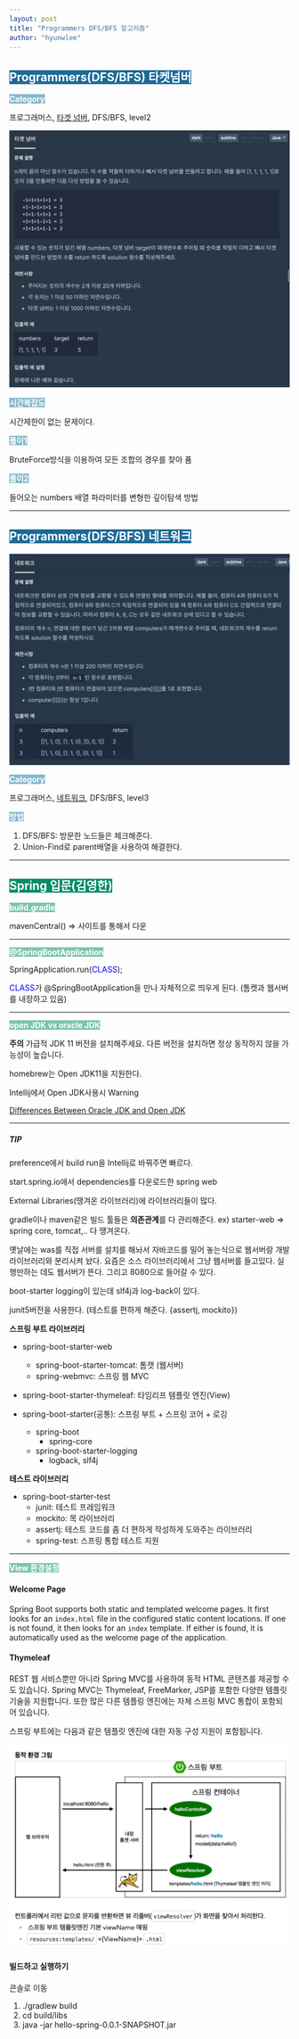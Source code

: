 ```yaml
---
layout: post
title: "Programmers DFS/BFS 알고리즘"
author: "hyunwlee"
---
```


## <span style="background-color:#1D6A96; color:white">Programmers(DFS/BFS) 타켓넘버</span>

<span style="background-color:#85B8CB; color:white"><strong> Category</strong></span>

프로그래머스, [타겟 넘버](https://programmers.co.kr/learn/courses/30/lessons/43165), DFS/BFS, level2

<img src="https://github.com/hyunwlee-dev/TIL/blob/284dc80700e13112e1903d209fd2ecc7fb2fbc3e/images/til211118/ps1.png?raw=true" style="zoom:50%;" />  



<span style="background-color:#85B8CB; color:white"><strong>시간복잡도</strong></span>

시간제한이 없는 문제이다.



<span style="background-color:#85B8CB; color:white"><strong>풀이1</strong></span>

BruteForce방식을 이용하여 모든 조합의 경우를 찾아 품

<script src="https://gist.github.com/hyunwlee-dev/f49d6d875e7be76e684834fc3b159bbb.js"></script>

<span style="background-color:#85B8CB; color:white"><strong>풀이2</strong></span>

들어오는 numbers 배열 파라미터를 변형한 깊이탐색 방법

<script src="https://gist.github.com/hyunwlee-dev/8f3a9f6876a7fffeb4e994dc241f7998.js"></script>

---

## <span style="background-color:#1D6A96; color:white">Programmers(DFS/BFS) 네트워크</span>

<img src="https://github.com/hyunwlee-dev/TIL/blob/2cd78f8411d95c4e926452c38781315a1cf2d11e/images/til211118/ps2.png?raw=true" style="zoom:50%;" />

<span style="background-color:#85B8CB; color:white"><strong> Category</strong></span>

프로그래머스, [네트워크](https://programmers.co.kr/learn/courses/30/lessons/43162), DFS/BFS, level3

<span style="background-color:#85B8CB; color:white"><strong>방법</strong></span>

1. DFS/BFS: 방문한 노드들은 체크해준다.
2. Union-Find로 parent배열을 사용하여 해결한다.

<script src="https://gist.github.com/hyunwlee-dev/b74023e705ba296bd2f1de2998585c0d.js"></script>

---

## <span style="background-color:#028C6A; color:white">Spring 입문(김영한)</span>

<span style="background-color:#7BC5AE; color:white"><strong>build.gradle</strong></span>

mavenCentral() => 사이트를 통해서 다운

---

<span style="background-color:#7BC5AE; color:white"><strong>@SpringBootApplication</strong></span>

SpringApplication.run(<span style="color:blue">CLASS</span>);

<span style="color:blue">CLASS</span>가 @SpringBootApplication을 만나 자체적으로 띄우게 된다. (톰켓과 웹서버를 내장하고 있음)

---

<span style="background-color:#7BC5AE; color:white"><strong>open JDK vs oracle JDK</strong></span>

<strong>주의</strong> 가급적 JDK 11 버전을 설치해주세요. 다른 버전을 설치하면 정상 동작하지 않을 가능성이 높습니다.

homebrew는 Open JDK11을 지원한다.

Intellij에서 Open JDK사용시 Warning

[Differences Between Oracle JDK and Open JDK](https://www.baeldung.com/oracle-jdk-vs-openjdk)

---

##### TIP

preference에서 build run을 Intellij로 바꿔주면 빠르다.

start.spring.io에서 dependencies를 다운로드한 spring web

External Libraries(땡겨온 라이브러리)에 라이브러리들이 많다.

gradle이나 maven같은 빌드 툴들은 <strong>의존관계</strong>를 다 관리해준다. ex) starter-web => spring core, tomcat,.. 다 땡겨온다.



옛날에는 was를 직접 서버를 설치를 해놔서 자바코드를 밀어 놓는식으로 웹서버랑 개발 라이브러리와 분리시켜 놨다. 요즘은 소스 라이브러리에서 그냥 웹서버를 들고있다. 실행만하는 데도 웹서버가 뜬다. 그리고 8080으로 들어갈 수 있다.



boot-starter logging이 있는데 slf4j과 log-back이 있다.

junit5버전을 사용한다. (테스트를 편하게 해준다. {assertj, mockito})



**스프링 부트 라이브러리**

- spring-boot-starter-web
  - spring-boot-starter-tomcat: 톰캣 (웹서버)
  - spring-webmvc: 스프링 웹 MVC

- spring-boot-starter-thymeleaf: 타임리프 템플릿 엔진(View)
- spring-boot-starter(공통): 스프링 부트 + 스프링 코어 + 로깅
  - spring-boot
    - spring-core
  - spring-boot-starter-logging 
    - logback, slf4j

**테스트 라이브러리**

- spring-boot-starter-test
  - junit: 테스트 프레임워크
  - mockito: 목 라이브러리
  - assertj: 테스트 코드를 좀 더 편하게 작성하게 도와주는 라이브러리 
  - spring-test: 스프링 통합 테스트 지원

---

<span style="background-color:#7BC5AE; color:white"><strong>View 환경설정</strong></span>

#### Welcome Page

Spring Boot supports both static and templated welcome pages. It first looks for an `index.html` file in the configured static content locations. If one is not found, it then looks for an `index` template. If either is found, it is automatically used as the welcome page of the application.



#### Thymeleaf

REST 웹 서비스뿐만 아니라 Spring MVC를 사용하여 동적 HTML 콘텐츠를 제공할 수도 있습니다. Spring MVC는 Thymeleaf, FreeMarker, JSP를 포함한 다양한 템플릿 기술을 지원합니다. 또한 많은 다른 템플링 엔진에는 자체 스프링 MVC 통합이 포함되어 있습니다.

스프링 부트에는 다음과 같은 템플릿 엔진에 대한 자동 구성 지원이 포함됩니다.

<img src="https://github.com/hyunwlee-dev/TIL/blob/259c14fac2446097b63b94302372629c1f13f5b4/images/til211118/spring2.png?raw=true" style="zoom:50%;" />



#### 빌드하고 실행하기

콘솔로 이동

1. ./gradlew build
2. cd build/libs
3. java -jar hello-spring-0.0.1-SNAPSHOT.jar















